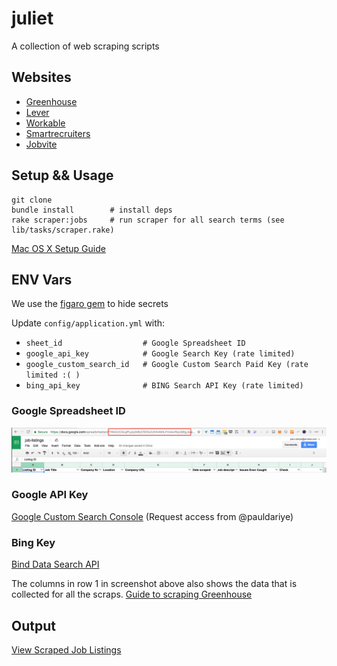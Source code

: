 # juliet
A collection of web scraping scripts

## Websites
- [Greenhouse](https://www.greenhouse.io/)
- [Lever](https://www.lever.co/)
- [Workable](https://workable.com)
- [Smartrecruiters](https://smartrecruiters.com)
- [Jobvite](https://jobvite.com)

## Setup && Usage
```
git clone 
bundle install        # install deps
rake scraper:jobs     # run scraper for all search terms (see
lib/tasks/scraper.rake)
```
[Mac OS X Setup Guide](http://sourabhbajaj.com/mac-setup/index.html)

## ENV Vars
We use the [figaro gem](https://github.com/laserlemon/figaro) to hide secrets

Update `config/application.yml` with:

- `sheet_id                  # Google Spreadsheet ID`
- `google_api_key            # Google Search Key (rate limited)`
- `google_custom_search_id   # Google Custom Search Paid Key (rate limited :( )`
- `bing_api_key              # BING Search API Key (rate limited) `

### Google Spreadsheet ID
![Google Sheet ID](screenshot.png)

### Google API Key
[Google Custom Search Console](https://cse.google.com/cse/all)
(Request access from @pauldariye)

### Bing Key
[Bind Data Search API](http://datamarket.azure.com/dataset/bing/search)

The columns in row 1 in screenshot above also shows the data that is collected for all the scraps.
[Guide to scraping Greenhouse](https://docs.google.com/document/d/1MavkX0pHW6hHySt0jjDRHxrC6y9P9wp2XMMG9gTj6eA/edit#heading=h.i8azkbec9zxk)

## Output

[View Scraped Job
Listings](https://docs.google.com/spreadsheets/d/1978FEQGZx1J4FicWa3YJMeHe66uMpNZCK_jMY2uzj_s/edit#gid=0)
